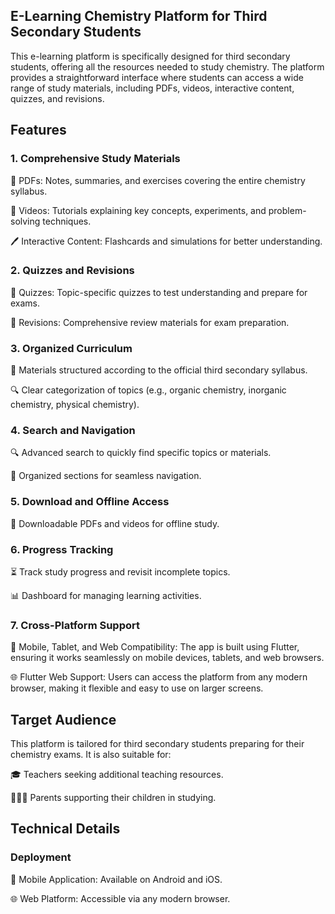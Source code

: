## E-Learning Chemistry Platform for Third Secondary Students

This e-learning platform is specifically designed for third secondary students, offering all the resources needed to study chemistry. The platform provides a straightforward interface where students can access a wide range of study materials, including PDFs, videos, interactive content, quizzes, and revisions.

## Features

### 1. Comprehensive Study Materials

📄 PDFs: Notes, summaries, and exercises covering the entire chemistry syllabus.

🎥 Videos: Tutorials explaining key concepts, experiments, and problem-solving techniques.

🖊️ Interactive Content: Flashcards and simulations for better understanding.

### 2. Quizzes and Revisions

📝 Quizzes: Topic-specific quizzes to test understanding and prepare for exams.

🔄 Revisions: Comprehensive review materials for exam preparation.

### 3. Organized Curriculum

🔄 Materials structured according to the official third secondary syllabus.

🔍 Clear categorization of topics (e.g., organic chemistry, inorganic chemistry, physical chemistry).

### 4. Search and Navigation

🔍 Advanced search to quickly find specific topics or materials.

🔄 Organized sections for seamless navigation.

### 5. Download and Offline Access

💾 Downloadable PDFs and videos for offline study.

### 6. Progress Tracking

⏳ Track study progress and revisit incomplete topics.

📊 Dashboard for managing learning activities.

### 7. Cross-Platform Support

📲 Mobile, Tablet, and Web Compatibility: The app is built using Flutter, ensuring it works seamlessly on mobile devices, tablets, and web browsers.

🌐 Flutter Web Support: Users can access the platform from any modern browser, making it flexible and easy to use on larger screens.

## Target Audience

This platform is tailored for third secondary students preparing for their chemistry exams. It is also suitable for:

🎓 Teachers seeking additional teaching resources.

👨‍👩‍👦 Parents supporting their children in studying.

## Technical Details

### Deployment

📲 Mobile Application: Available on Android and iOS.

🌐 Web Platform: Accessible via any modern browser.

